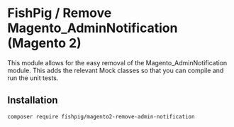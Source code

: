 # FishPig /  Remove Magento_AdminNotification (Magento 2)

This module allows for the easy removal of the Magento_AdminNotification module. This adds the relevant Mock classes so that you can compile and run the unit tests.

## Installation
    composer require fishpig/magento2-remove-admin-notification